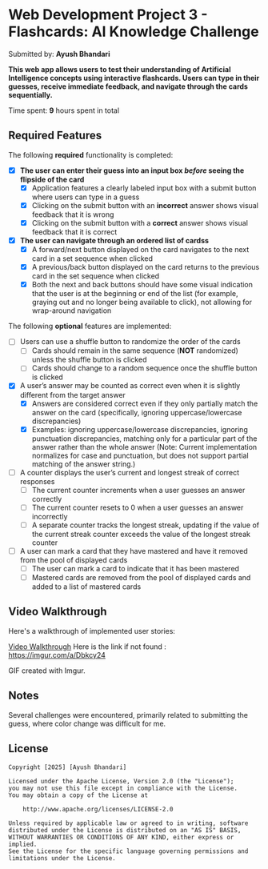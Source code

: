 # Web Development Project 3 - Flashcards: AI Knowledge Challenge

Submitted by: **Ayush Bhandari**

**This web app allows users to test their understanding of Artificial Intelligence concepts using interactive flashcards. Users can type in their guesses, receive immediate feedback, and navigate through the cards sequentially.**

Time spent: **9** hours spent in total

## Required Features

The following **required** functionality is completed:

- [x] **The user can enter their guess into an input box *before* seeing the flipside of the card**
  - [x] Application features a clearly labeled input box with a submit button where users can type in a guess
  - [x] Clicking on the submit button with an **incorrect** answer shows visual feedback that it is wrong
  - [x] Clicking on the submit button with a **correct** answer shows visual feedback that it is correct
- [x] **The user can navigate through an ordered list of cardss**
  - [x] A forward/next button displayed on the card navigates to the next card in a set sequence when clicked
  - [x] A previous/back button displayed on the card returns to the previous card in the set sequence when clicked
  - [x] Both the next and back buttons should have some visual indication that the user is at the beginning or end of the list (for example, graying out and no longer being available to click), not allowing for wrap-around navigation

The following **optional** features are implemented:

- [ ] Users can use a shuffle button to randomize the order of the cards
  - [ ] Cards should remain in the same sequence (**NOT** randomized) unless the shuffle button is clicked
  - [ ] Cards should change to a random sequence once the shuffle button is clicked
- [x] A user’s answer may be counted as correct even when it is slightly different from the target answer
  - [x] Answers are considered correct even if they only partially match the answer on the card (specifically, ignoring uppercase/lowercase discrepancies)
  - [x] Examples: ignoring uppercase/lowercase discrepancies, ignoring punctuation discrepancies, matching only for a particular part of the answer rather than the whole answer (Note: Current implementation normalizes for case and punctuation, but does not support partial matching of the answer string.)
- [ ] A counter displays the user’s current and longest streak of correct responses
  - [ ] The current counter increments when a user guesses an answer correctly
  - [ ] The current counter resets to 0 when a user guesses an answer incorrectly
  - [ ] A separate counter tracks the longest streak, updating if the value of the current streak counter exceeds the value of the longest streak counter
- [ ] A user can mark a card that they have mastered and have it removed from the pool of displayed cards
  - [ ] The user can mark a card to indicate that it has been mastered
  - [ ] Mastered cards are removed from the pool of displayed cards and added to a list of mastered cards

## Video Walkthrough

Here's a walkthrough of implemented user stories:

[Video Walkthrough](https://imgur.com/a/Dbkcy24) Here is the link if not found : https://imgur.com/a/Dbkcy24


GIF created with Imgur.

## Notes

Several challenges were encountered, primarily related to submitting the guess, where color change was difficult for me.

## License

    Copyright [2025] [Ayush Bhandari]

    Licensed under the Apache License, Version 2.0 (the "License");
    you may not use this file except in compliance with the License.
    You may obtain a copy of the License at

        http://www.apache.org/licenses/LICENSE-2.0

    Unless required by applicable law or agreed to in writing, software
    distributed under the License is distributed on an "AS IS" BASIS,
    WITHOUT WARRANTIES OR CONDITIONS OF ANY KIND, either express or implied.
    See the License for the specific language governing permissions and
    limitations under the License.

